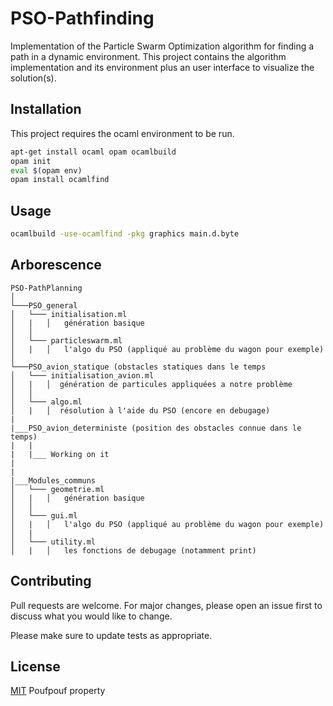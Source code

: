 # PSO-Pathfinding
Implementation of the Particle Swarm Optimization algorithm  for finding a path in a dynamic environment. This project contains the algorithm implementation and its environment plus an user interface to visualize the solution(s).

## Installation

This project requires the ocaml environment to be run.

```bash
apt-get install ocaml opam ocamlbuild
opam init
eval $(opam env)
opam install ocamlfind
```

## Usage
```bash
ocamlbuild -use-ocamlfind -pkg graphics main.d.byte 
```
## Arborescence
```
PSO-PathPlanning
│
└───PSO_general 
│   └─── initialisation.ml
│   |   │   génération basique 
│   │
│   └─── particleswarm.ml
│   |   │   l'algo du PSO (appliqué au problème du wagon pour exemple)
│   
└───PSO_avion_statique (obstacles statiques dans le temps
│   └─── initialisation_avion.ml
│   |   │  génération de particules appliquées a notre problème
│   │
│   └─── algo.ml
│   |   │  résolution à l'aide du PSO (encore en debugage)
|
|___PSO_avion_deterministe (position des obstacles connue dans le temps)
|   |
|   |___ Working on it
|
|
|___Modules_communs 
│   └─── geometrie.ml
│   |   │   génération basique 
│   │
│   └─── gui.ml
│   |   │   l'algo du PSO (appliqué au problème du wagon pour exemple)
│   |
│   └─── utility.ml
│   |   │   les fonctions de debugage (notamment print)
```

## Contributing
Pull requests are welcome. For major changes, please open an issue first to discuss what you would like to change.

Please make sure to update tests as appropriate.

## License
[MIT](https://choosealicense.com/licenses/mit/) Poufpouf property
